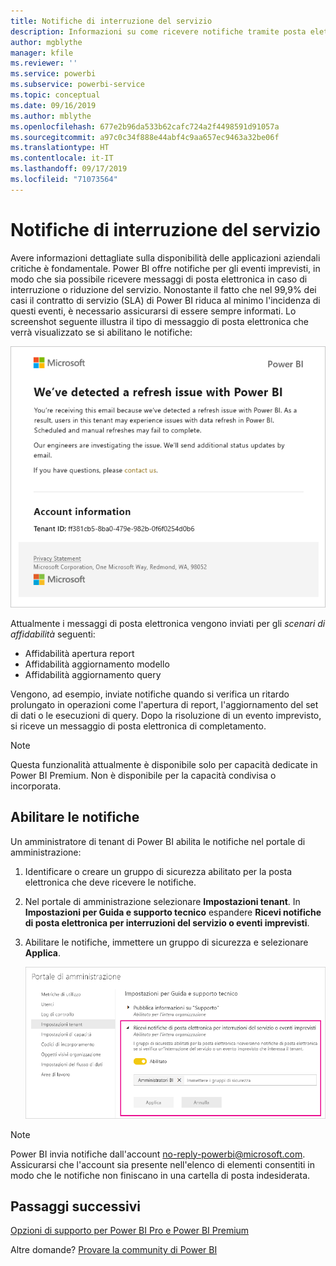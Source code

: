 ```yaml
---
title: Notifiche di interruzione del servizio
description: Informazioni su come ricevere notifiche tramite posta elettronica quando si verifica un'interruzione o una riduzione del servizio Power BI.
author: mgblythe
manager: kfile
ms.reviewer: ''
ms.service: powerbi
ms.subservice: powerbi-service
ms.topic: conceptual
ms.date: 09/16/2019
ms.author: mblythe
ms.openlocfilehash: 677e2b96da533b62cafc724a2f4498591d91057a
ms.sourcegitcommit: a97c0c34f888e44abf4c9aa657ec9463a32be06f
ms.translationtype: HT
ms.contentlocale: it-IT
ms.lasthandoff: 09/17/2019
ms.locfileid: "71073564"
---
```

# <a name="service-interruption-notifications"></a>Notifiche di interruzione del servizio

Avere informazioni dettagliate sulla disponibilità delle applicazioni aziendali critiche è fondamentale. Power BI offre notifiche per gli eventi imprevisti, in modo che sia possibile ricevere messaggi di posta elettronica in caso di interruzione o riduzione del servizio. Nonostante il fatto che nel 99,9% dei casi il contratto di servizio (SLA) di Power BI riduca al minimo l'incidenza di questi eventi, è necessario assicurarsi di essere sempre informati. Lo screenshot seguente illustra il tipo di messaggio di posta elettronica che verrà visualizzato se si abilitano le notifiche:

![Messaggio di posta elettronica di notifica per aggiornamento](media/service-interruption-notifications/refresh-notification-email.png)

Attualmente i messaggi di posta elettronica vengono inviati per gli _scenari di affidabilità_ seguenti:

- Affidabilità apertura report
- Affidabilità aggiornamento modello
- Affidabilità aggiornamento query

Vengono, ad esempio, inviate notifiche quando si verifica un ritardo prolungato in operazioni come l'apertura di report, l'aggiornamento del set di dati o le esecuzioni di query. Dopo la risoluzione di un evento imprevisto, si riceve un messaggio di posta elettronica di completamento.

> [!NOTE]
> Questa funzionalità attualmente è disponibile solo per capacità dedicate in Power BI Premium. Non è disponibile per la capacità condivisa o incorporata.

## <a name="enable-notifications"></a>Abilitare le notifiche

Un amministratore di tenant di Power BI abilita le notifiche nel portale di amministrazione:

1. Identificare o creare un gruppo di sicurezza abilitato per la posta elettronica che deve ricevere le notifiche.

1. Nel portale di amministrazione selezionare **Impostazioni tenant**. In **Impostazioni per Guida e supporto tecnico** espandere **Ricevi notifiche di posta elettronica per interruzioni del servizio o eventi imprevisti**.

1. Abilitare le notifiche, immettere un gruppo di sicurezza e selezionare **Applica**.

    ![Abilitare le notifiche del servizio](media/service-interruption-notifications/enable-notifications.png)

> [!NOTE]
> Power BI invia notifiche dall'account no-reply-powerbi@microsoft.com. Assicurarsi che l'account sia presente nell'elenco di elementi consentiti in modo che le notifiche non finiscano in una cartella di posta indesiderata.

## <a name="next-steps"></a>Passaggi successivi

[Opzioni di supporto per Power BI Pro e Power BI Premium](service-support-options.md)

Altre domande? [Provare la community di Power BI](http://community.powerbi.com/)
